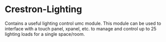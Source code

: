 # Crestron-Lighting
Contains a useful lighting control umc module.
This module can be used to interface with a touch panel, xpanel, etc. to manage and control up to
25 lighting loads for a single space/room.
